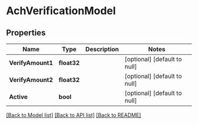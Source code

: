# AchVerificationModel

## Properties
Name | Type | Description | Notes
------------ | ------------- | ------------- | -------------
**VerifyAmount1** | **float32** |  | [optional] [default to null]
**VerifyAmount2** | **float32** |  | [optional] [default to null]
**Active** | **bool** |  | [optional] [default to null]

[[Back to Model list]](../README.md#documentation-for-models) [[Back to API list]](../README.md#documentation-for-api-endpoints) [[Back to README]](../README.md)


